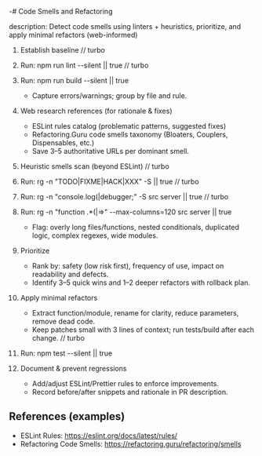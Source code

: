 -# Code Smells and Refactoring

description: Detect code smells using linters + heuristics, prioritize, and apply minimal refactors (web-informed)

1. Establish baseline
// turbo
1. Run: npm run lint --silent || true
// turbo
1. Run: npm run build --silent || true
   - Capture errors/warnings; group by file and rule.

1. Web research references (for rationale & fixes)
   - ESLint rules catalog (problematic patterns, suggested fixes)
   - Refactoring.Guru code smells taxonomy (Bloaters, Couplers, Dispensables, etc.)
   - Save 3–5 authoritative URLs per dominant smell.

1. Heuristic smells scan (beyond ESLint)
// turbo
1. Run: rg -n "TODO|FIXME|HACK|XXX" -S || true
// turbo
1. Run: rg -n "console\.log\(|debugger;" -S src server || true
// turbo
1. Run: rg -n "function .*\(|=>" --max-columns=120 src server || true
   - Flag: overly long files/functions, nested conditionals, duplicated logic, complex regexes, wide modules.

1. Prioritize
   - Rank by: safety (low risk first), frequency of use, impact on readability and defects.
   - Identify 3–5 quick wins and 1–2 deeper refactors with rollback plan.

1. Apply minimal refactors
   - Extract function/module, rename for clarity, reduce parameters, remove dead code.
   - Keep patches small with 3 lines of context; run tests/build after each change.
// turbo
1. Run: npm test --silent || true

1. Document & prevent regressions
   - Add/adjust ESLint/Prettier rules to enforce improvements.
   - Record before/after snippets and rationale in PR description.

## References (examples)
 
- ESLint Rules: <https://eslint.org/docs/latest/rules/>
- Refactoring Code Smells: <https://refactoring.guru/refactoring/smells>
